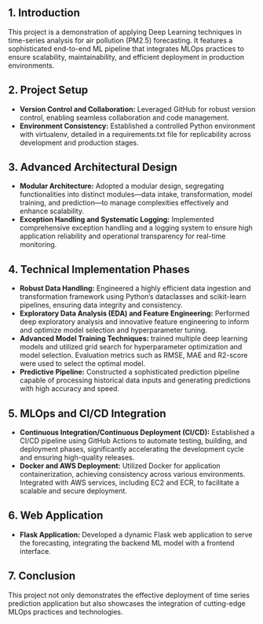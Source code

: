 ## 1. Introduction
This project is a demonstration of applying Deep Learning techniques in time-series analysis for air  pollution (PM2.5) forecasting. It features a sophisticated end-to-end ML pipeline that integrates MLOps practices to ensure scalability, maintainability, and efficient deployment in production environments.

## 2. Project Setup
* **Version Control and Collaboration:** Leveraged GitHub for robust version control, enabling seamless collaboration and code management.
* **Environment Consistency:** Established a controlled Python environment with virtualenv, detailed in a requirements.txt file for replicability across development and production stages.

## 3. Advanced Architectural Design
* **Modular Architecture:** Adopted a modular design, segregating functionalities into distinct modules—data intake, transformation, model training, and prediction—to manage complexities effectively and enhance scalability.
* **Exception Handling and Systematic Logging:** Implemented comprehensive exception handling and a logging system to ensure high application reliability and operational transparency for real-time monitoring.

## 4. Technical Implementation Phases
* **Robust Data Handling:** Engineered a highly efficient data ingestion and transformation framework using Python’s dataclasses and scikit-learn pipelines, ensuring data integrity and consistency.
* **Exploratory Data Analysis (EDA) and Feature Engineering:** Performed deep exploratory analysis and innovative feature engineering to inform and optimize model selection and hyperparameter tuning.
* **Advanced Model Training Techniques:** trained multiple deep learning models and utilized grid search for hyperparameter optimization and model selection. Evaluation metrics such as RMSE, MAE and R2-score were used to select the optimal model.
* **Predictive Pipeline:** Constructed a sophisticated prediction pipeline capable of processing historical data inputs and generating predictions with high accuracy and speed.

## 5. MLOps and CI/CD Integration
* **Continuous Integration/Continuous Deployment (CI/CD):** Established a CI/CD pipeline using GitHub Actions to automate testing, building, and deployment phases, significantly accelerating the development cycle and ensuring high-quality releases.
* **Docker and AWS Deployment:** Utilized Docker for application containerization, achieving consistency across various environments. Integrated with AWS services, including EC2 and ECR, to facilitate a scalable and secure deployment.

## 6. Web Application

* **Flask Application:** Developed a dynamic Flask web application to serve the forecasting, integrating the backend ML model with a frontend interface.

## 7. Conclusion

This project not only demonstrates the effective deployment of time series prediction application but also showcases the integration of cutting-edge MLOps practices and technologies. 
